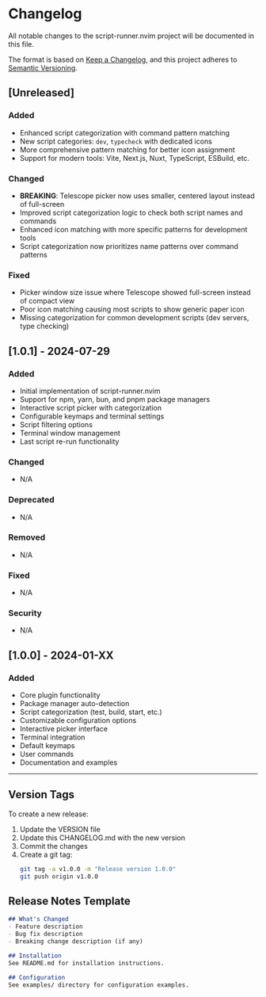 # Changelog

All notable changes to the script-runner.nvim project will be documented in this file.

The format is based on [Keep a Changelog](https://keepachangelog.com/en/1.0.0/),
and this project adheres to [Semantic Versioning](https://semver.org/spec/v2.0.0.html).

## [Unreleased]

### Added
- Enhanced script categorization with command pattern matching
- New script categories: `dev`, `typecheck` with dedicated icons
- More comprehensive pattern matching for better icon assignment
- Support for modern tools: Vite, Next.js, Nuxt, TypeScript, ESBuild, etc.

### Changed
- **BREAKING**: Telescope picker now uses smaller, centered layout instead of full-screen
- Improved script categorization logic to check both script names and commands
- Enhanced icon matching with more specific patterns for development tools
- Script categorization now prioritizes name patterns over command patterns

### Fixed
- Picker window size issue where Telescope showed full-screen instead of compact view
- Poor icon matching causing most scripts to show generic paper icon
- Missing categorization for common development scripts (dev servers, type checking)

## [1.0.1] - 2024-07-29

### Added
- Initial implementation of script-runner.nvim
- Support for npm, yarn, bun, and pnpm package managers
- Interactive script picker with categorization
- Configurable keymaps and terminal settings
- Script filtering options
- Terminal window management
- Last script re-run functionality

### Changed
- N/A

### Deprecated
- N/A

### Removed
- N/A

### Fixed
- N/A

### Security
- N/A

## [1.0.0] - 2024-01-XX

### Added
- Core plugin functionality
- Package manager auto-detection
- Script categorization (test, build, start, etc.)
- Customizable configuration options
- Interactive picker interface
- Terminal integration
- Default keymaps
- User commands
- Documentation and examples

---

## Version Tags

To create a new release:

1. Update the VERSION file
2. Update this CHANGELOG.md with the new version
3. Commit the changes
4. Create a git tag:
   ```bash
   git tag -a v1.0.0 -m "Release version 1.0.0"
   git push origin v1.0.0
   ```

## Release Notes Template

```markdown
## What's Changed
- Feature description
- Bug fix description
- Breaking change description (if any)

## Installation
See README.md for installation instructions.

## Configuration
See examples/ directory for configuration examples.
```
